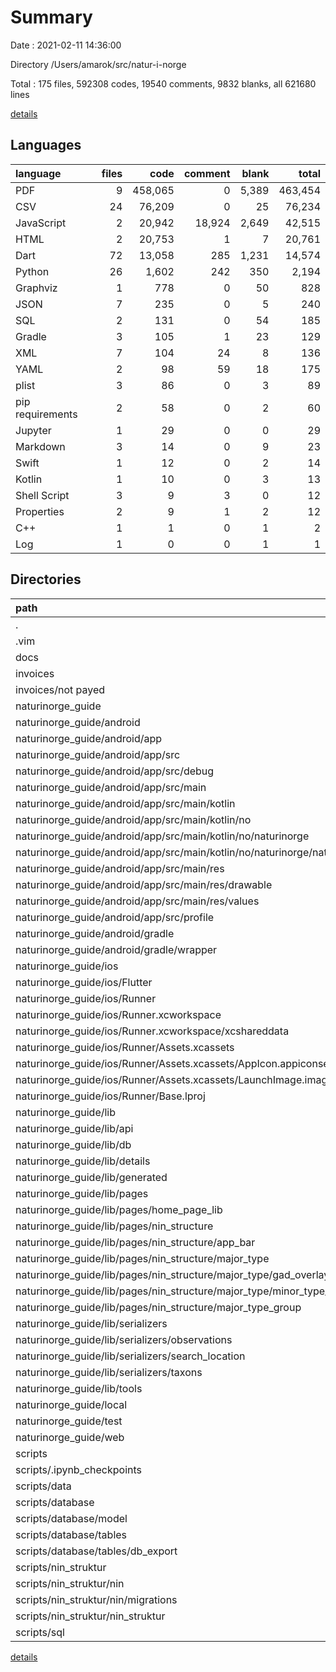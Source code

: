 # Summary

Date : 2021-02-11 14:36:00

Directory /Users/amarok/src/natur-i-norge

Total : 175 files,  592308 codes, 19540 comments, 9832 blanks, all 621680 lines

[details](details.md)

## Languages
| language | files | code | comment | blank | total |
| :--- | ---: | ---: | ---: | ---: | ---: |
| PDF | 9 | 458,065 | 0 | 5,389 | 463,454 |
| CSV | 24 | 76,209 | 0 | 25 | 76,234 |
| JavaScript | 2 | 20,942 | 18,924 | 2,649 | 42,515 |
| HTML | 2 | 20,753 | 1 | 7 | 20,761 |
| Dart | 72 | 13,058 | 285 | 1,231 | 14,574 |
| Python | 26 | 1,602 | 242 | 350 | 2,194 |
| Graphviz | 1 | 778 | 0 | 50 | 828 |
| JSON | 7 | 235 | 0 | 5 | 240 |
| SQL | 2 | 131 | 0 | 54 | 185 |
| Gradle | 3 | 105 | 1 | 23 | 129 |
| XML | 7 | 104 | 24 | 8 | 136 |
| YAML | 2 | 98 | 59 | 18 | 175 |
| plist | 3 | 86 | 0 | 3 | 89 |
| pip requirements | 2 | 58 | 0 | 2 | 60 |
| Jupyter | 1 | 29 | 0 | 0 | 29 |
| Markdown | 3 | 14 | 0 | 9 | 23 |
| Swift | 1 | 12 | 0 | 2 | 14 |
| Kotlin | 1 | 10 | 0 | 3 | 13 |
| Shell Script | 3 | 9 | 3 | 0 | 12 |
| Properties | 2 | 9 | 1 | 2 | 12 |
| C++ | 1 | 1 | 0 | 1 | 2 |
| Log | 1 | 0 | 0 | 1 | 1 |

## Directories
| path | files | code | comment | blank | total |
| :--- | ---: | ---: | ---: | ---: | ---: |
| . | 175 | 592,308 | 19,540 | 9,832 | 621,680 |
| .vim | 1 | 0 | 0 | 1 | 1 |
| docs | 7 | 457,655 | 0 | 5,386 | 463,041 |
| invoices | 2 | 410 | 0 | 3 | 413 |
| invoices/not payed | 2 | 410 | 0 | 3 | 413 |
| naturinorge_guide | 105 | 34,693 | 19,297 | 3,956 | 57,946 |
| naturinorge_guide/android | 11 | 167 | 24 | 34 | 225 |
| naturinorge_guide/android/app | 7 | 119 | 23 | 23 | 165 |
| naturinorge_guide/android/app/src | 6 | 53 | 22 | 9 | 84 |
| naturinorge_guide/android/app/src/debug | 1 | 4 | 3 | 1 | 8 |
| naturinorge_guide/android/app/src/main | 4 | 45 | 16 | 7 | 68 |
| naturinorge_guide/android/app/src/main/kotlin | 1 | 10 | 0 | 3 | 13 |
| naturinorge_guide/android/app/src/main/kotlin/no | 1 | 10 | 0 | 3 | 13 |
| naturinorge_guide/android/app/src/main/kotlin/no/naturinorge | 1 | 10 | 0 | 3 | 13 |
| naturinorge_guide/android/app/src/main/kotlin/no/naturinorge/naturinorge_guide | 1 | 10 | 0 | 3 | 13 |
| naturinorge_guide/android/app/src/main/res | 2 | 10 | 9 | 3 | 22 |
| naturinorge_guide/android/app/src/main/res/drawable | 1 | 4 | 7 | 2 | 13 |
| naturinorge_guide/android/app/src/main/res/values | 1 | 6 | 2 | 1 | 9 |
| naturinorge_guide/android/app/src/profile | 1 | 4 | 3 | 1 | 8 |
| naturinorge_guide/android/gradle | 1 | 5 | 1 | 1 | 7 |
| naturinorge_guide/android/gradle/wrapper | 1 | 5 | 1 | 1 | 7 |
| naturinorge_guide/ios | 10 | 308 | 2 | 12 | 322 |
| naturinorge_guide/ios/Flutter | 1 | 26 | 0 | 1 | 27 |
| naturinorge_guide/ios/Runner | 8 | 274 | 2 | 10 | 286 |
| naturinorge_guide/ios/Runner.xcworkspace | 1 | 8 | 0 | 1 | 9 |
| naturinorge_guide/ios/Runner.xcworkspace/xcshareddata | 1 | 8 | 0 | 1 | 9 |
| naturinorge_guide/ios/Runner/Assets.xcassets | 3 | 148 | 0 | 4 | 152 |
| naturinorge_guide/ios/Runner/Assets.xcassets/AppIcon.appiconset | 1 | 122 | 0 | 1 | 123 |
| naturinorge_guide/ios/Runner/Assets.xcassets/LaunchImage.imageset | 2 | 26 | 0 | 3 | 29 |
| naturinorge_guide/ios/Runner/Base.lproj | 2 | 61 | 2 | 2 | 65 |
| naturinorge_guide/lib | 70 | 13,012 | 275 | 1,219 | 14,506 |
| naturinorge_guide/lib/api | 1 | 42 | 44 | 7 | 93 |
| naturinorge_guide/lib/db | 5 | 6,974 | 19 | 467 | 7,460 |
| naturinorge_guide/lib/details | 1 | 69 | 11 | 12 | 92 |
| naturinorge_guide/lib/generated | 1 | 8 | 6 | 3 | 17 |
| naturinorge_guide/lib/pages | 33 | 1,931 | 87 | 198 | 2,216 |
| naturinorge_guide/lib/pages/home_page_lib | 1 | 45 | 0 | 3 | 48 |
| naturinorge_guide/lib/pages/nin_structure | 31 | 1,847 | 87 | 192 | 2,126 |
| naturinorge_guide/lib/pages/nin_structure/app_bar | 1 | 74 | 1 | 7 | 82 |
| naturinorge_guide/lib/pages/nin_structure/major_type | 25 | 1,461 | 77 | 147 | 1,685 |
| naturinorge_guide/lib/pages/nin_structure/major_type/gad_overlay | 5 | 312 | 3 | 34 | 349 |
| naturinorge_guide/lib/pages/nin_structure/major_type/minor_type_table | 14 | 551 | 14 | 56 | 621 |
| naturinorge_guide/lib/pages/nin_structure/major_type_group | 3 | 126 | 0 | 13 | 139 |
| naturinorge_guide/lib/serializers | 26 | 3,872 | 82 | 517 | 4,471 |
| naturinorge_guide/lib/serializers/observations | 8 | 2,022 | 31 | 173 | 2,226 |
| naturinorge_guide/lib/serializers/search_location | 12 | 972 | 30 | 221 | 1,223 |
| naturinorge_guide/lib/serializers/taxons | 6 | 878 | 21 | 123 | 1,022 |
| naturinorge_guide/lib/tools | 2 | 64 | 0 | 8 | 72 |
| naturinorge_guide/local | 2 | 26 | 0 | 1 | 27 |
| naturinorge_guide/test | 3 | 87 | 10 | 12 | 109 |
| naturinorge_guide/web | 4 | 20,983 | 18,925 | 2,653 | 42,561 |
| scripts | 58 | 99,491 | 243 | 485 | 100,219 |
| scripts/.ipynb_checkpoints | 1 | 29 | 0 | 0 | 29 |
| scripts/data | 2 | 20,830 | 0 | 5 | 20,835 |
| scripts/database | 33 | 77,735 | 81 | 226 | 78,042 |
| scripts/database/model | 2 | 226 | 22 | 80 | 328 |
| scripts/database/tables | 23 | 76,114 | 0 | 24 | 76,138 |
| scripts/database/tables/db_export | 23 | 76,114 | 0 | 24 | 76,138 |
| scripts/nin_struktur | 16 | 583 | 113 | 152 | 848 |
| scripts/nin_struktur/nin | 8 | 443 | 37 | 94 | 574 |
| scripts/nin_struktur/nin/migrations | 2 | 259 | 1 | 8 | 268 |
| scripts/nin_struktur/nin_struktur | 6 | 118 | 72 | 53 | 243 |
| scripts/sql | 2 | 131 | 0 | 54 | 185 |

[details](details.md)